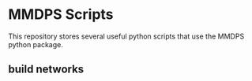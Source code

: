 # MMDPS Scripts

This repository stores several useful python scripts that use the MMDPS python package.

## build networks
